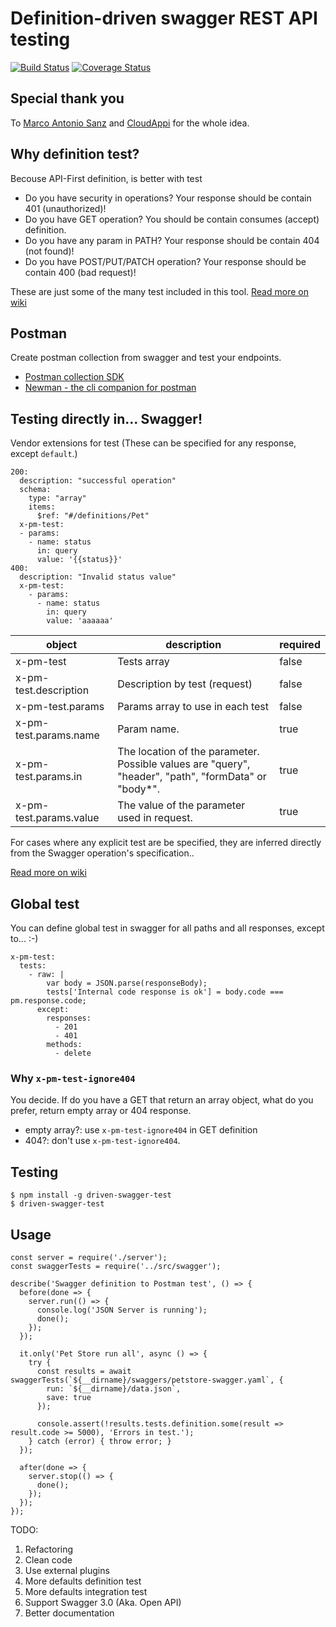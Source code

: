 # Definition-driven swagger REST API testing
[![Build Status](https://travis-ci.org/Finect/swagger-test.svg?branch=develop)](https://travis-ci.org/Finect/swagger-test) [![Coverage Status](https://coveralls.io/repos/github/Finect/swagger-test/badge.svg?branch=develop)](https://coveralls.io/github/Finect/swagger-test?branch=develop)


## Special thank you
To [Marco Antonio Sanz](https://twitter.com/marantonio82) and [CloudAppi](https://www.cloudappi.net/en_US/page/homepage) for the whole idea.

## Why definition test?
Becouse API-First definition, is better with test

- Do you have security in operations? Your response should be contain 401 (unauthorized)!
- Do you have GET operation? You should be contain consumes (accept) definition.
- Do you have any param in PATH? Your response should be contain 404 (not found)!
- Do you have POST/PUT/PATCH operation? Your response should be contain 400 (bad request)!

These are just some of the many test included in this tool. [Read more on wiki](https://github.com/Finect/swagger-test/wiki/definition-tests)

## Postman
Create postman collection from swagger and test your endpoints.
- [Postman collection SDK](https://www.npmjs.com/package/postman-collection)
- [Newman - the cli companion for postman](https://www.npmjs.com/package/newman)

## Testing directly in... Swagger!

Vendor extensions for test (These can be specified for any response, except `default`.)

```
200:
  description: "successful operation"
  schema:
    type: "array"
    items:
      $ref: "#/definitions/Pet"
  x-pm-test:
  - params:
    - name: status
      in: query
      value: '{{status}}'
400:
  description: "Invalid status value"
  x-pm-test:
    - params:
      - name: status
        in: query
        value: 'aaaaaa'
```


| object | description | required |
| ----------- | ----------- | -------- |
| x-pm-test | Tests array | false |
| x-pm-test.description | Description by test (request) | false |
| x-pm-test.params | Params array to use in each test | false |
| x-pm-test.params.name | Param name. | true |
| x-pm-test.params.in | The location of the parameter. Possible values are "query", "header", "path", "formData" or "body*". | true |
| x-pm-test.params.value | The value of the parameter used in request. | true |

For cases where any explicit test are be specified, they are inferred directly from the Swagger operation's specification..

[Read more on wiki](https://github.com/Finect/swagger-test/wiki/Integration-tests)

## Global test
You can define global test in swagger for all paths and all responses, except to... :-)

```
x-pm-test:
  tests:
    - raw: |
        var body = JSON.parse(responseBody);
        tests['Internal code response is ok'] = body.code === pm.response.code;
      except:
        responses:
          - 201
          - 401
        methods:
          - delete
```

### Why `x-pm-test-ignore404`
You decide. If do you have a GET that return an array object, what do you prefer, return empty array or 404 response.

- empty array?: use `x-pm-test-ignore404` in GET definition
- 404?: don't use `x-pm-test-ignore404`.


## Testing
```
$ npm install -g driven-swagger-test
$ driven-swagger-test
```

## Usage
```
const server = require('./server');
const swaggerTests = require('../src/swagger');

describe('Swagger definition to Postman test', () => {
  before(done => {
    server.run(() => {
      console.log('JSON Server is running');
      done();
    });
  });

  it.only('Pet Store run all', async () => {
    try {
      const results = await swaggerTests(`${__dirname}/swaggers/petstore-swagger.yaml`, {
        run: `${__dirname}/data.json`,
        save: true
      });

      console.assert(!results.tests.definition.some(result => result.code >= 5000), 'Errors in test.');
    } catch (error) { throw error; }
  });

  after(done => {
    server.stop(() => {
      done();
    });
  });
});
```

TODO:
1. Refactoring
2. Clean code
3. Use external plugins
4. More defaults definition test
5. More defaults integration test
6. Support Swagger 3.0 (Aka. Open API)
6. Better documentation


